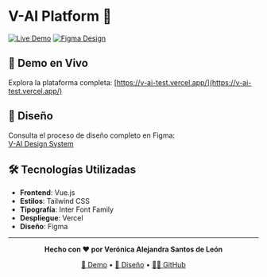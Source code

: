 # V-AI Platform 🤖

[![Live Demo](https://img.shields.io/badge/Live-Demo-blue?style=for-the-badge)](https://v-ai-test.vercel.app/)
[![Figma Design](https://img.shields.io/badge/Figma-Design-purple?style=for-the-badge&logo=figma)](https://www.figma.com/design/XryikIIiLnzuJlJBqfqRpD/V-AI-prueba?node-id=1-2&t=Cqt6KJJZ8T9xQEbT-1)

## 🚀 Demo en Vivo

Explora la plataforma completa: [https://v-ai-test.vercel.app/](https://v-ai-test.vercel.app/)

## 🎨 Diseño

Consulta el proceso de diseño completo en Figma:  
[V-AI Design System](https://www.figma.com/design/XryikIIiLnzuJlJBqfqRpD/V-AI-prueba?node-id=1-2&t=Cqt6KJJZ8T9xQEbT-1)

## 🛠️ Tecnologías Utilizadas

- **Frontend**: Vue.js
- **Estilos**: Tailwind CSS
- **Tipografía**: Inter Font Family
- **Despliegue**: Vercel
- **Diseño**: Figma

---

<div align="center">

**Hecho con ❤️ por Verónica Alejandra Santos de León**

[🔗 Demo](https://v-ai-test.vercel.app/) • [🎨 Diseño](https://www.figma.com/design/XryikIIiLnzuJlJBqfqRpD/V-AI-prueba?node-id=1-2&t=Cqt6KJJZ8T9xQEbT-1) • [👩‍💻 GitHub](https://github.com/vsdl17/V-AI-TEST)

</div>
